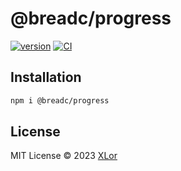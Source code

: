 # @breadc/progress

[![version](https://img.shields.io/npm/v/@breadc/progress?progress=rgb%2850%2C203%2C86%29&label=@breadc/progress)](https://www.npmjs.com/package/@breadc/progress) [![CI](https://github.com/yjl9903/Breadc/actions/workflows/ci.yml/badge.svg)](https://github.com/yjl9903/Breadc/actions/workflows/ci.yml)

## Installation

```bash
npm i @breadc/progress
```

## License

MIT License © 2023 [XLor](https://github.com/yjl9903)
